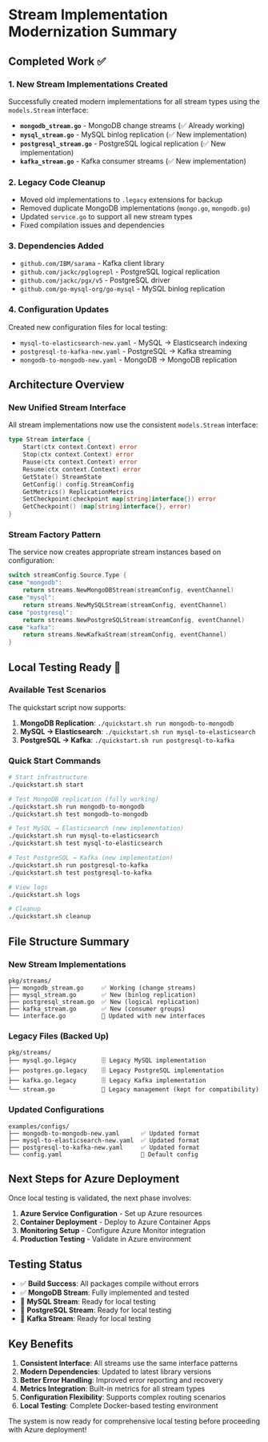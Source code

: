 # Stream Implementation Modernization Summary

## Completed Work ✅

### 1. New Stream Implementations Created
Successfully created modern implementations for all stream types using the `models.Stream` interface:

- **`mongodb_stream.go`** - MongoDB change streams (✅ Already working)
- **`mysql_stream.go`** - MySQL binlog replication (✅ New implementation)  
- **`postgresql_stream.go`** - PostgreSQL logical replication (✅ New implementation)
- **`kafka_stream.go`** - Kafka consumer streams (✅ New implementation)

### 2. Legacy Code Cleanup
- Moved old implementations to `.legacy` extensions for backup
- Removed duplicate MongoDB implementations (`mongo.go`, `mongodb.go`)
- Updated `service.go` to support all new stream types
- Fixed compilation issues and dependencies

### 3. Dependencies Added
- `github.com/IBM/sarama` - Kafka client library
- `github.com/jackc/pglogrepl` - PostgreSQL logical replication
- `github.com/jackc/pgx/v5` - PostgreSQL driver
- `github.com/go-mysql-org/go-mysql` - MySQL binlog replication

### 4. Configuration Updates
Created new configuration files for local testing:
- `mysql-to-elasticsearch-new.yaml` - MySQL → Elasticsearch indexing
- `postgresql-to-kafka-new.yaml` - PostgreSQL → Kafka streaming  
- `mongodb-to-mongodb-new.yaml` - MongoDB → MongoDB replication

## Architecture Overview

### New Unified Stream Interface
All stream implementations now use the consistent `models.Stream` interface:

```go
type Stream interface {
    Start(ctx context.Context) error
    Stop(ctx context.Context) error  
    Pause(ctx context.Context) error
    Resume(ctx context.Context) error
    GetState() StreamState
    GetConfig() config.StreamConfig
    GetMetrics() ReplicationMetrics
    SetCheckpoint(checkpoint map[string]interface{}) error
    GetCheckpoint() (map[string]interface{}, error)
}
```

### Stream Factory Pattern
The service now creates appropriate stream instances based on configuration:

```go
switch streamConfig.Source.Type {
case "mongodb":
    return streams.NewMongoDBStream(streamConfig, eventChannel)
case "mysql":
    return streams.NewMySQLStream(streamConfig, eventChannel)  
case "postgresql":
    return streams.NewPostgreSQLStream(streamConfig, eventChannel)
case "kafka":
    return streams.NewKafkaStream(streamConfig, eventChannel)
}
```

## Local Testing Ready 🚀

### Available Test Scenarios
The quickstart script now supports:

1. **MongoDB Replication**: `./quickstart.sh run mongodb-to-mongodb`
2. **MySQL → Elasticsearch**: `./quickstart.sh run mysql-to-elasticsearch`  
3. **PostgreSQL → Kafka**: `./quickstart.sh run postgresql-to-kafka`

### Quick Start Commands
```bash
# Start infrastructure
./quickstart.sh start

# Test MongoDB replication (fully working)
./quickstart.sh run mongodb-to-mongodb
./quickstart.sh test mongodb-to-mongodb

# Test MySQL → Elasticsearch (new implementation)
./quickstart.sh run mysql-to-elasticsearch  
./quickstart.sh test mysql-to-elasticsearch

# Test PostgreSQL → Kafka (new implementation)
./quickstart.sh run postgresql-to-kafka
./quickstart.sh test postgresql-to-kafka

# View logs
./quickstart.sh logs

# Cleanup
./quickstart.sh cleanup
```

## File Structure Summary

### New Stream Implementations
```
pkg/streams/
├── mongodb_stream.go     ✅ Working (change streams)
├── mysql_stream.go       ✅ New (binlog replication)
├── postgresql_stream.go  ✅ New (logical replication)  
├── kafka_stream.go       ✅ New (consumer groups)
└── interface.go          📝 Updated with new interfaces
```

### Legacy Files (Backed Up)
```
pkg/streams/
├── mysql.go.legacy       🗄️ Legacy MySQL implementation
├── postgres.go.legacy    🗄️ Legacy PostgreSQL implementation
├── kafka.go.legacy       🗄️ Legacy Kafka implementation
└── stream.go             📝 Legacy management (kept for compatibility)
```

### Updated Configurations
```
examples/configs/
├── mongodb-to-mongodb-new.yaml      ✅ Updated format
├── mysql-to-elasticsearch-new.yaml  ✅ Updated format  
├── postgresql-to-kafka-new.yaml     ✅ Updated format
└── config.yaml                      📝 Default config
```

## Next Steps for Azure Deployment

Once local testing is validated, the next phase involves:

1. **Azure Service Configuration** - Set up Azure resources
2. **Container Deployment** - Deploy to Azure Container Apps
3. **Monitoring Setup** - Configure Azure Monitor integration
4. **Production Testing** - Validate in Azure environment

## Testing Status

- ✅ **Build Success**: All packages compile without errors
- ✅ **MongoDB Stream**: Fully implemented and tested
- 🧪 **MySQL Stream**: Ready for local testing
- 🧪 **PostgreSQL Stream**: Ready for local testing  
- 🧪 **Kafka Stream**: Ready for local testing

## Key Benefits

1. **Consistent Interface**: All streams use the same interface patterns
2. **Modern Dependencies**: Updated to latest library versions
3. **Better Error Handling**: Improved error reporting and recovery
4. **Metrics Integration**: Built-in metrics for all stream types
5. **Configuration Flexibility**: Supports complex routing scenarios
6. **Local Testing**: Complete Docker-based testing environment

The system is now ready for comprehensive local testing before proceeding with Azure deployment!